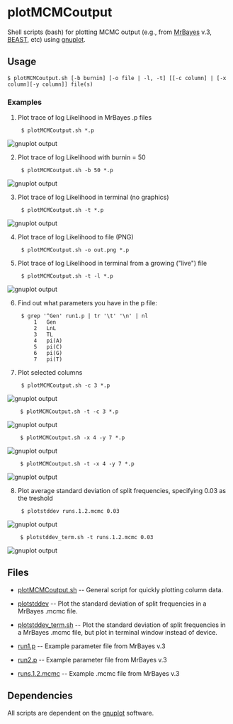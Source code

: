 # plotMCMCoutput

Shell scripts (bash) for plotting MCMC output (e.g., from [MrBayes](http://mrbayes.sourceforge.net/) v.3, [BEAST](http://beast.bio.ed.ac.uk/), etc) using [gnuplot](http://www.gnuplot.info).


## Usage

    $ plotMCMCoutput.sh [-b burnin] [-o file | -l, -t] [[-c column] | [-x column][-y column]] file(s)
 

### Examples

1. Plot trace of log Likelihood in MrBayes .p files

        $ plotMCMCoutput.sh *.p

![gnuplot output](img/lnL.png?raw=true "Plot lnL")

2. Plot trace of log Likelihood with burnin = 50

        $ plotMCMCoutput.sh -b 50 *.p

![gnuplot output](img/lnL-burn.png?raw=true "Plot lnL with burnin")

3. Plot trace of log Likelihood in terminal (no graphics)

        $ plotMCMCoutput.sh -t *.p

![gnuplot output](img/lnL-term.png?raw=true "Plot lnL in terminal")

4. Plot trace of log Likelihood to file (PNG)

        $ plotMCMCoutput.sh -o out.png *.p

5. Plot trace of log Likelihood in terminal from a growing ("live") file

        $ plotMCMCoutput.sh -t -l *.p

![gnuplot output](img/live.gif?raw=true "Plot lnL live in terminal")

6. Find out what parameters you have in the p file:

        $ grep '^Gen' run1.p | tr '\t' '\n' | nl
            1	Gen
            2	LnL
            3	TL
            4	pi(A)
            5	pi(C)
            6	pi(G)
            7	pi(T)

7. Plot selected columns

        $ plotMCMCoutput.sh -c 3 *.p

![gnuplot output](img/col-3.png?raw=true "Plot column 3")

        $ plotMCMCoutput.sh -t -c 3 *.p

![gnuplot output](img/col-3-term.png?raw=true "Plot column 3 in terminal")

        $ plotMCMCoutput.sh -x 4 -y 7 *.p

![gnuplot output](img/col-4-7.png?raw=true "Plot columns 4 against 7")

        $ plotMCMCoutput.sh -t -x 4 -y 7 *.p

![gnuplot output](img/col-4-7-term.png?raw=true "Plot columns 4 against 7 in terminal")

8. Plot average standard deviation of split frequencies, specifying 0.03 as the treshold

        $ plotstddev runs.1.2.mcmc 0.03

![gnuplot output](img/stddev.png?raw=true "Plot AvgStdDev")

        $ plotstddev_term.sh -t runs.1.2.mcmc 0.03

![gnuplot output](img/stddev-term.png?raw=true "Plot AvgStdDev in terminal")


## Files

* [plotMCMCoutput.sh](https://github.com/nylander/plotMCMCoutput/blob/master/plotMCMCoutput.sh) -- General script for quickly plotting column data.

* [plotstddev](https://github.com/nylander/plotMCMCoutput/blob/master/plotstddev) -- Plot the standard deviation of split frequencies in a MrBayes .mcmc file.

* [plotstddev_term.sh](https://github.com/nylander/plotMCMCoutput/blob/master/plotstddev_term.sh) -- Plot the standard deviation of split frequencies in a MrBayes .mcmc file, but plot in terminal window instead of device.

* [run1.p](https://github.com/nylander/plotMCMCoutput/blob/master/run1.p) -- Example parameter file from MrBayes v.3

* [run2.p](https://github.com/nylander/plotMCMCoutput/blob/master/run2.p) -- Example parameter file from MrBayes v.3

* [runs.1.2.mcmc](https://github.com/nylander/plotMCMCoutput/blob/master/runs.1.2.mcmc) -- Example .mcmc file from MrBayes v.3


## Dependencies

All scripts are dependent on the [gnuplot](http://www.gnuplot.info/) software.


